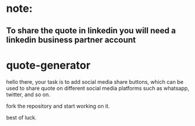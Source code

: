 # note:

## To share the quote in linkedin you will need a linkedin business partner account

# quote-generator

hello there, your task is to add social media share buttons, which can be used to share quote on different social media platforms such as whatsapp, twitter, and so on.

fork the repository and start working on it.

best of luck.
